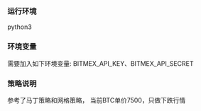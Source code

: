### 运行环境
python3
### 环境变量
需要加入如下环境变量: BITMEX_API_KEY、BITMEX_API_SECRET
### 策略说明
参考了马丁策略和网格策略， 当前BTC单价7500，只做下跌行情